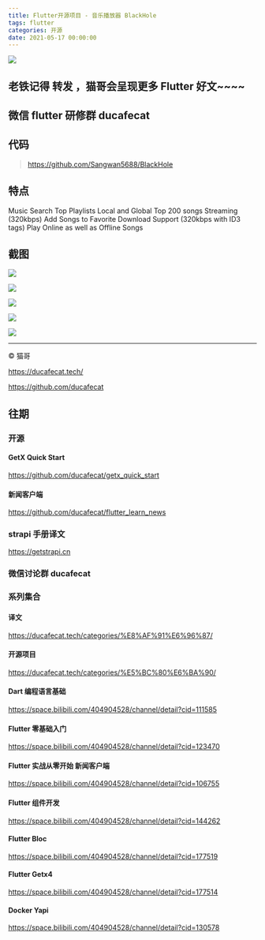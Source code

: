 ```yaml
---
title: Flutter开源项目 - 音乐播放器 BlackHole
tags: flutter
categories: 开源
date: 2021-05-17 00:00:00
---
```


![](2021-05-17-08-58-08.png)

## 老铁记得 转发 ，猫哥会呈现更多 Flutter 好文~~~~

## 微信 flutter 研修群 ducafecat

## 代码

> https://github.com/Sangwan5688/BlackHole

## 特点

Music Search
Top Playlists
Local and Global Top 200 songs
Streaming (320kbps)
Add Songs to Favorite
Download Support (320kbps with ID3 tags)
Play Online as well as Offline Songs

## 截图

![](2021-05-17-08-58-19.png)

![](2021-05-17-08-58-25.png)

![](2021-05-17-08-58-33.png)

![](2021-05-17-08-58-42.png)

![](2021-05-17-08-58-48.png)

---

© 猫哥

https://ducafecat.tech/

https://github.com/ducafecat

## 往期

### 开源

#### GetX Quick Start

https://github.com/ducafecat/getx_quick_start

#### 新闻客户端

https://github.com/ducafecat/flutter_learn_news

### strapi 手册译文

https://getstrapi.cn

### 微信讨论群 ducafecat

### 系列集合

#### 译文

https://ducafecat.tech/categories/%E8%AF%91%E6%96%87/

#### 开源项目

https://ducafecat.tech/categories/%E5%BC%80%E6%BA%90/

#### Dart 编程语言基础

https://space.bilibili.com/404904528/channel/detail?cid=111585

#### Flutter 零基础入门

https://space.bilibili.com/404904528/channel/detail?cid=123470

#### Flutter 实战从零开始 新闻客户端

https://space.bilibili.com/404904528/channel/detail?cid=106755

#### Flutter 组件开发

https://space.bilibili.com/404904528/channel/detail?cid=144262

#### Flutter Bloc

https://space.bilibili.com/404904528/channel/detail?cid=177519

#### Flutter Getx4

https://space.bilibili.com/404904528/channel/detail?cid=177514

#### Docker Yapi

https://space.bilibili.com/404904528/channel/detail?cid=130578
